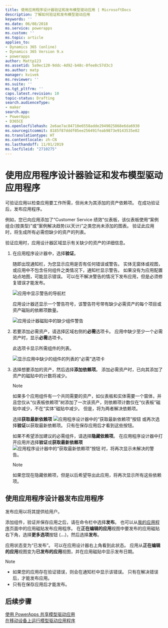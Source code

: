 ```yaml
---
title: 使用应用程序设计器验证和发布模型驱动应用 | MicrosoftDocs
description: 了解如何验证和发布模型驱动应用
keywords: ''
ms.date: 06/08/2018
ms.service: powerapps
ms.custom: ''
ms.topic: article
applies_to:
- Dynamics 365 (online)
- Dynamics 365 Version 9.x
- powerapps
author: Mattp123
ms.assetid: 5a9ec120-9ddc-4d92-b48c-0fee8c57d3c3
ms.author: matp
manager: kvivek
ms.reviewer: ''
ms.suite: ''
ms.tgt_pltfrm: ''
caps.latest.revision: 10
topic-status: Drafting
search.audienceType:
- maker
search.app:
- PowerApps
- D365CE
ms.openlocfilehash: 2e6ae7ac84710e6558adde2949025868e6da6930
ms.sourcegitcommit: 8185f87dddf05ee256491feab9873e9143535e02
ms.translationtype: HT
ms.contentlocale: zh-CN
ms.lasthandoff: 11/01/2019
ms.locfileid: "2710275"
---
```

# <a name="validate-and-publish-a-model-driven-app-using-the-app-designer"></a>使用应用程序设计器验证和发布模型驱动应用程序

可验证应用以检查应用要工作所需，但尚未为其添加的资产依赖项。 在成功验证后，发布应用程序。 
  
例如，您已向应用添加了“Customer Service 绩效”仪表板，该仪表板使用“案例组合(按类型)”或“案例解决趋势(以天计)”之类您尚未添加的图表。 验证此应用时，将生成所有必需但缺少的资产的列表。  
  
验证应用时，应用设计器区域显示有关缺少的资产的详细信息。  
  
1.  在应用程序设计器中，选择**验证**。  
  
     随即出现通知栏，为您显示应用是否有任何错误或警告。 实体无窗体或视图，或应用中不包含任何组件之类情况下，通知栏显示警告。 如果没有为应用配置站点地图，可能显示错误。 可以在不解决警告的情况下发布应用，但是必须修复错误才能发布。  
  
     ![应用中显示警告的导航栏](media/app-designer-warning-notification.png "应用中显示警告的导航栏")  
  
     应用设计器还显示一个警告符号，该警告符号带有缺少必需资产的每个项目或资产磁贴的依赖项数量。  
  
     ![应用设计器磁贴中的缺少组件警告](media/warning--button-on-app-designer-tile.png "应用设计器磁贴中的缺少组件警告")  
  
2.  若要添加必需资产，请选择区域右侧的**必需**选项卡。 应用中缺少至少一个必需资产时，显示**必需**选项卡。  
  
     此选项卡显示所需组件的列表。  
  
     ![显示应用中缺少的组件的列表的“必需”选项卡](media/app-designer-required-components-tab.png "显示应用中缺少的组件的列表的“必需”选项卡")  
  
3.  选择想要添加的资产，然后选择**添加依赖项**。 添加必需资产时，已向其添加了资产的磁贴中的计数将减少。  
  
    > [!NOTE]
    >  如果多个应用组件有一个共同需要的资产，如仪表板和实体需要一个窗体，并且您仅从“仪表板依赖项”树添加了一次该资产，则依赖项计数仅在“仪表板”磁贴中减少，不在“实体”磁贴中减少。 但是，将为两者解决依赖项。  
    >   
    >  选择**获取最新依赖项** ![应用程序设计器中的“获取最新依赖项”按钮](media/app-designer-get-latest-dependencies.png "应用程序设计器的“获取最新依赖项”按钮") 或再次选择**验证**以获取最新依赖项。 只有在保存应用后才看到这些按钮。  
  
     如果不希望添加建议的必需组件，请选择**隐藏依赖项**。 在应用程序设计器中打开应用并选择**验证**或**获取最新依赖项** ![应用程序设计器中的“获取最新依赖项”按钮](media/app-designer-get-latest-dependencies.png "应用程序设计器的“获取最新依赖项”按钮") 时，将再次显示未解决的警告。  
  
    > [!NOTE]
    >  如果您现在隐藏依赖项，但是以后希望导出此应用，将再次显示所有这些依赖项。  
  
## <a name="publish-an-app-using-the-app-designer"></a>使用应用程序设计器发布应用程序

发布应用以将其提供给用户。  
  
 添加组件，验证并保存应用之后，请在命令栏中选择**发布**。 也可以从[我的应用程序](advanced-navigation.md#apps)页面中的应用磁贴发布应用程序。 在**正在编辑的应用**视图中要发布的应用磁贴右下角，选择**更多选项**按钮 (**...**)，然后选择**发布**。  
  
 应用状态变为“已发布”。 可以在应用设计器右上角看到此状态。 应用从**正在编辑的应用**视图变为**已发布的应用**视图，并在应用磁贴中显示发布日期。  
  
> [!NOTE]
> - 如果您的应用存在验证错误，则会在通知栏中显示该错误。 只有在解决错误后，才能发布应用。  
> - 只有在保存应用后才能发布。  

## <a name="next-steps"></a>后续步骤  
[使用 PowerApps 共享模型驱动应用](https://docs.microsoft.com/powerapps/maker/model-driven-apps/share-model-driven-app) <br/>
 [在移动设备上运行模型驱动应用程序](https://docs.microsoft.com/powerapps/user/run-app-client-model-driven)   
 
